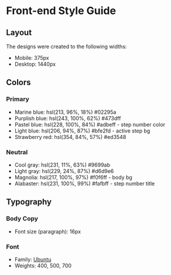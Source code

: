 # Front-end Style Guide

## Layout

The designs were created to the following widths:

- Mobile: 375px
- Desktop: 1440px

## Colors

### Primary

- Marine blue: hsl(213, 96%, 18%) #02295a
- Purplish blue: hsl(243, 100%, 62%) #473dff
- Pastel blue: hsl(228, 100%, 84%) #adbeff - step number color
- Light blue: hsl(206, 94%, 87%) #bfe2fd - active step bg
- Strawberry red: hsl(354, 84%, 57%) #ed3548

### Neutral

- Cool gray: hsl(231, 11%, 63%) #9699ab
- Light gray: hsl(229, 24%, 87%) #d6d9e6
- Magnolia: hsl(217, 100%, 97%) #f0f6ff - body bg
- Alabaster: hsl(231, 100%, 99%) #fafbff - step number title

## Typography

### Body Copy

- Font size (paragraph): 16px

### Font

- Family: [Ubuntu](https://fonts.google.com/specimen/Ubuntu)
- Weights: 400, 500, 700
